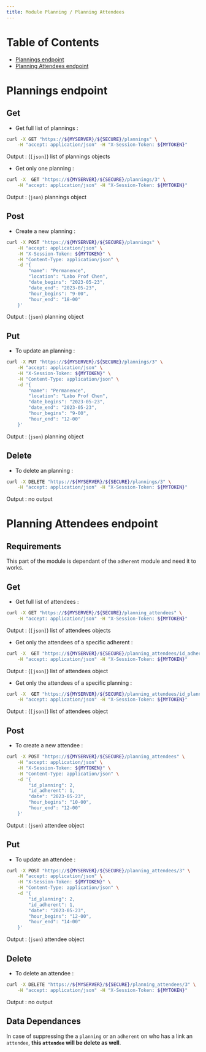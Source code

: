 ```yaml
---
title: Module Planning / Planning Attendees
---
```


# Table of Contents

- [Plannings endpoint](#plannings-endpoint)
- [Planning Attendees endpoint](#planning-attendees-endpoint)

# Plannings endpoint

## Get

- Get full list of plannings :

```bash
curl -X GET "https://${MYSERVER}/${SECURE}/plannings" \
    -H "accept: application/json" -H "X-Session-Token: ${MYTOKEN}"
```

Output : (`[json]`) list of plannings objects

- Get only one planning :

```bash
curl -X  GET "https://${MYSERVER}/${SECURE}/plannings/3" \
    -H "accept: application/json" -H "X-Session-Token: ${MYTOKEN}"
```

Output : (`json`) plannings object

## Post

- Create a new planning :

```bash
curl -X POST "https://${MYSERVER}/${SECURE}/plannings" \
    -H "accept: application/json" \
    -H "X-Session-Token: ${MYTOKEN}" \
    -H "Content-Type: application/json" \
    -d '{
        "name": "Permanence",
        "location": "Labo Prof Chen",
        "date_begins": "2023-05-23",
        "date_end": "2023-05-23",
        "hour_begins": "9-00",
        "hour_end": "18-00"
    }'
```

Output : (`json`) planning object

## Put

- To update an planning :

```bash
curl -X PUT "https://${MYSERVER}/${SECURE}/plannings/3" \
    -H "accept: application/json" \
    -H "X-Session-Token: ${MYTOKEN}" \
    -H "Content-Type: application/json" \
    -d '{
        "name": "Permanence",
        "location": "Labo Prof Chen",
        "date_begins": "2023-05-23",
        "date_end": "2023-05-23",
        "hour_begins": "9-00",
        "hour_end": "12-00"
    }'
```

Output : (`json`) planning object

## Delete

- To delete an planning :

```bash
curl -X DELETE "https://${MYSERVER}/${SECURE}/plannings/3" \
    -H "accept: application/json" -H "X-Session-Token: ${MYTOKEN}"
```

Output : no output

# Planning Attendees endpoint

## Requirements

This part of the module is dependant of the `adherent` module and need it to works.

## Get

- Get full list of attendees :

```bash
curl -X GET "https://${MYSERVER}/${SECURE}/planning_attendees" \
    -H "accept: application/json" -H "X-Session-Token: ${MYTOKEN}"
```

Output : (`[json]`) list of attendees objects

- Get only the attendees of a specific adherent :

```bash
curl -X  GET "https://${MYSERVER}/${SECURE}/planning_attendees/id_adherent/2" \
    -H "accept: application/json" -H "X-Session-Token: ${MYTOKEN}"
```

Output : (`[json]`) list of attendees object

- Get only the attendees of a specific planning :

```bash
curl -X  GET "https://${MYSERVER}/${SECURE}/planning_attendees/id_planning/1" \
    -H "accept: application/json" -H "X-Session-Token: ${MYTOKEN}"
```

Output : (`[json]`) list of attendees object

## Post

- To create a new attendee :

```bash
curl -X POST "https://${MYSERVER}/${SECURE}/planning_attendees" \
    -H "accept: application/json" \
    -H "X-Session-Token: ${MYTOKEN}" \
    -H "Content-Type: application/json" \
    -d '{
        "id_planning": 2,
        "id_adherent": 1,
        "date": "2023-05-23",
        "hour_begins": "10-00",
        "hour_end": "12-00"
    }'
```

Output : (`json`) attendee object

## Put

- To update an attendee :

```bash
curl -X POST "https://${MYSERVER}/${SECURE}/planning_attendees/3" \
    -H "accept: application/json" \
    -H "X-Session-Token: ${MYTOKEN}" \
    -H "Content-Type: application/json" \
    -d '{
        "id_planning": 2,
        "id_adherent": 1,
        "date": "2023-05-23",
        "hour_begins": "12-00",
        "hour_end": "14-00"
    }'
```

Output : (`json`) attendee object

## Delete

- To delete an attendee :

```bash
curl -X DELETE "https://${MYSERVER}/${SECURE}/planning_attendees/3" \
    -H "accept: application/json" -H "X-Session-Token: ${MYTOKEN}"
```

Output : no output

## Data Dependances

In case of suppressing the a `planning` or an `adherent` on who has a link an `attendee`, **this `attendee` will be delete as well**.
